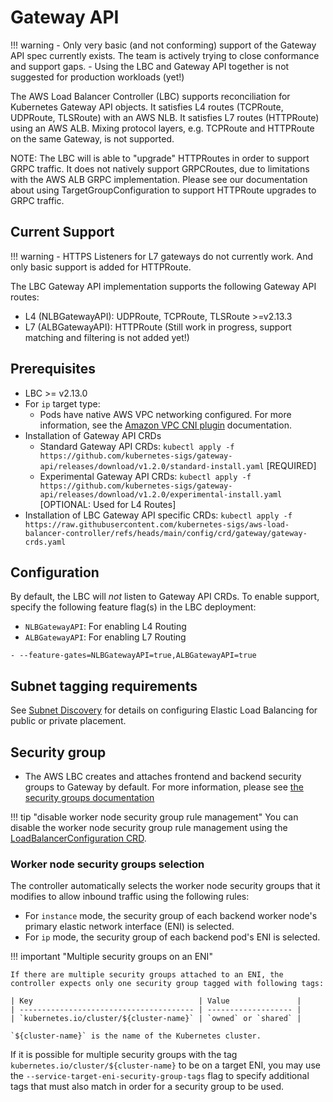 # Gateway API

!!! warning
    - Only very basic (and not conforming) support of the Gateway API spec currently exists. The team is actively trying to close conformance and support gaps.
    - Using the LBC and Gateway API together is not suggested for production workloads (yet!)


The AWS Load Balancer Controller (LBC) supports reconciliation for Kubernetes Gateway API objects. It satisfies
L4 routes (TCPRoute, UDPRoute, TLSRoute) with an AWS NLB. It satisfies L7 routes (HTTPRoute) using an AWS ALB.
Mixing protocol layers, e.g. TCPRoute and HTTPRoute on the same Gateway, is not supported.


NOTE: The LBC will is able to "upgrade" HTTPRoutes in order to support GRPC traffic. It does not natively support GRPCRoutes,
due to limitations with the AWS ALB GRPC implementation. Please see our documentation about using TargetGroupConfiguration
to support HTTPRoute upgrades to GRPC traffic.


## Current Support

!!! warning
    - HTTPS Listeners for L7 gateways do not currently work. And only basic support is added for HTTPRoute.

The LBC Gateway API implementation supports the following Gateway API routes:

* L4 (NLBGatewayAPI): UDPRoute, TCPRoute, TLSRoute >=v2.13.3
* L7 (ALBGatewayAPI): HTTPRoute (Still work in progress, support matching and filtering is not added yet!)

## Prerequisites
* LBC >= v2.13.0
* For `ip` target type:
    * Pods have native AWS VPC networking configured. For more information, see the [Amazon VPC CNI plugin](https://github.com/aws/amazon-vpc-cni-k8s#readme) documentation.
* Installation of Gateway API CRDs
    * Standard Gateway API CRDs: `kubectl apply -f https://github.com/kubernetes-sigs/gateway-api/releases/download/v1.2.0/standard-install.yaml` [REQUIRED]
    * Experimental Gateway API CRDs: `kubectl apply -f https://github.com/kubernetes-sigs/gateway-api/releases/download/v1.2.0/experimental-install.yaml` [OPTIONAL: Used for L4 Routes]
* Installation of LBC Gateway API specific CRDs: `kubectl apply -f https://raw.githubusercontent.com/kubernetes-sigs/aws-load-balancer-controller/refs/heads/main/config/crd/gateway/gateway-crds.yaml`

## Configuration

By default, the LBC will _not_ listen to Gateway API CRDs. To enable support, specify the following feature flag(s) in the LBC deployment:

* `NLBGatewayAPI`: For enabling L4 Routing
* `ALBGatewayAPI`: For enabling L7 Routing

```
- --feature-gates=NLBGatewayAPI=true,ALBGatewayAPI=true
```

## Subnet tagging requirements
See [Subnet Discovery](../../deploy/subnet_discovery.md) for details on configuring Elastic Load Balancing for public or private placement.

## Security group
- The AWS LBC creates and attaches frontend and backend security groups to Gateway by default. For more information, please see [the security groups documentation](../../deploy/security_groups.md)

!!! tip "disable worker node security group rule management"
You can disable the worker node security group rule management using the [LoadBalancerConfiguration CRD](./loadbalancerconfig.md).

### Worker node security groups selection
The controller automatically selects the worker node security groups that it modifies to allow inbound traffic using the following rules:

* For `instance` mode, the security group of each backend worker node's primary elastic network interface (ENI) is selected.
* For `ip` mode, the security group of each backend pod's ENI is selected.

!!! important "Multiple security groups on an ENI"

    If there are multiple security groups attached to an ENI, the controller expects only one security group tagged with following tags:

    | Key                                     | Value               |
    | --------------------------------------- | ------------------- |
    | `kubernetes.io/cluster/${cluster-name}` | `owned` or `shared` |

    `${cluster-name}` is the name of the Kubernetes cluster.

If it is possible for multiple security groups with the tag `kubernetes.io/cluster/${cluster-name}` to be on a target ENI, you may use the `--service-target-eni-security-group-tags` flag to specify additional tags that must also match in order for a security group to be used.